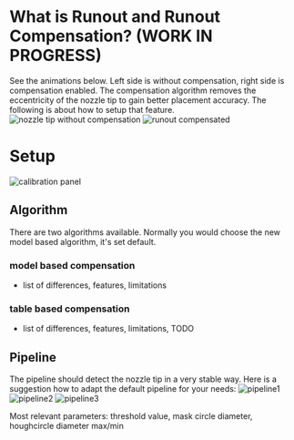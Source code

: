 # What is Runout and Runout Compensation? (WORK IN PROGRESS)
See the animations below. Left side is without compensation, right side is compensation enabled. The compensation algorithm removes the eccentricity of the nozzle tip to gain better placement accuracy. The following is about how to setup that feature.
![nozzle tip without compensation](https://user-images.githubusercontent.com/3868450/51180932-110c7400-18ca-11e9-8518-aff180ec30d5.gif)
![runout compensated](https://user-images.githubusercontent.com/3868450/51181050-5df04a80-18ca-11e9-887b-b25f2942505b.gif)

# Setup
![calibration panel](https://user-images.githubusercontent.com/3868450/51401080-3ad3ce00-1b4a-11e9-8e42-7d062c46929a.PNG)

## Algorithm
There are two algorithms available. Normally you would choose the new model based algorithm, it's set default.
### model based compensation
  * list of differences, features, limitations 
### table based compensation
  * list of differences, features, limitations, TODO

## Pipeline
The pipeline should detect the nozzle tip in a very stable way. Here is a suggestion how to adapt the default pipeline for your needs:
![pipeline1](https://user-images.githubusercontent.com/3868450/51399985-8c2e8e00-1b47-11e9-9cf0-c20e6b3cf8ad.PNG)
![pipeline2](https://user-images.githubusercontent.com/3868450/51399987-8c2e8e00-1b47-11e9-8c37-0f9d9148300d.PNG)
![pipeline3](https://user-images.githubusercontent.com/3868450/51399984-8c2e8e00-1b47-11e9-92df-b6ac2bddb79b.PNG)

Most relevant parameters: threshold value, mask circle diameter, houghcircle diameter max/min
